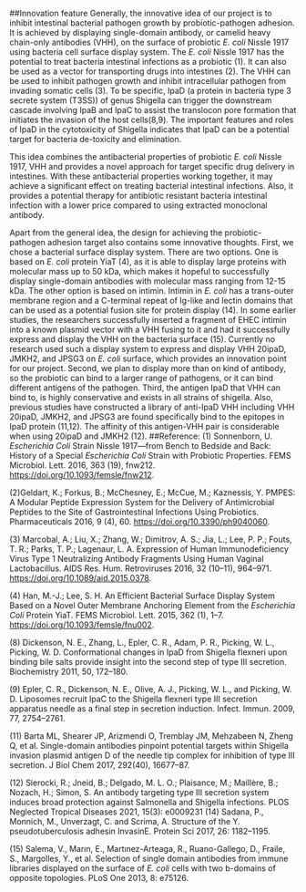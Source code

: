 ##Innovation feature
Generally, the innovative idea of our project is to inhibit intestinal bacterial pathogen growth by probiotic-pathogen adhesion. It is achieved by displaying single-domain antibody, or camelid heavy chain-only antibodies (VHH), on the surface of probiotic *E. coli* Nissle 1917 using bacteria cell surface display system. The *E. coli* Nissle 1917 has the potential to treat bacteria intestinal infections as a probiotic (1). It can also be used as a vector for transporting drugs into intestines (2). The VHH can be used to inhibit pathogen growth and inhibit intracellular pathogen from invading somatic cells (3). To be specific, IpaD (a protein in bacteria type 3 secrete system (T3SS)) of genus Shigella can trigger the downstream cascade involving IpaB and IpaC to assist the translocon pore formation that initiates the invasion of the host cells(8,9). The important features and roles of IpaD in the cytotoxicity of Shigella indicates that IpaD can be a potential target for bacteria de-toxicity and elimination.

This idea combines the antibacterial properties of probiotic *E. coli* Nissle 1917, VHH and provides a novel approach for target specific drug delivery in intestines. With these antibacterial properties working together, it may achieve a significant effect on treating bacterial intestinal infections. Also, it provides a potential therapy for antibiotic resistant bacteria intestinal infection with a lower price compared to using extracted monoclonal antibody.

Apart from the general idea, the design for achieving the probiotic-pathogen adhesion target also contains some innovative thoughts. First, we chose a bacterial surface display system. There are two options. One is based on *E. coli* protein YiaT (4), as it is able to display large proteins with molecular mass up to 50 kDa, which makes it hopeful to successfully display single-domain antibodies with molecular mass ranging from 12-15 kDa. The other option is based on intimin. Intimin in *E. coli* has a trans-outer membrane region and a C-terminal repeat of Ig-like and lectin domains that can be used as a potential fusion site for protein display (14). In some earlier studies, the researchers successfully inserted a fragment of EHEC intimin into a known plasmid vector with a VHH fusing to it and had it successfully express and display the VHH on the bacteria surface (15). Currently no research used such a display system to express and display VHH 20ipaD, JMKH2, and JPSG3 on *E. coli* surface, which provides an innovation point for our project. Second, we plan to display more than on kind of antibody, so the probiotic can bind to a larger range of pathogens, or it can bind different antigens of the pathogen. Third, the antigen IpaD that VHH can bind to, is highly conservative and exists in all strains of shigella. Also, previous studies have constructed a library of anti-IpaD VHH including VHH 20ipaD, JMKH2, and JPSG3 are found specifically bind to the epitopes in IpaD protein (11,12). The affinity of this antigen-VHH pair is considerable when using 20ipaD and JMKH2 (12).
##Reference:
(1) Sonnenborn, U. *Escherichia Coli* Strain Nissle 1917—from Bench to Bedside and Back: History of a Special *Escherichia Coli* Strain with Probiotic Properties. FEMS Microbiol. Lett. 2016, 363 (19), fnw212. <https://doi.org/10.1093/femsle/fnw212>.

(2)Geldart, K.; Forkus, B.; McChesney, E.; McCue, M.; Kaznessis, Y. PMPES: A Modular Peptide Expression System for the Delivery of Antimicrobial Peptides to the Site of Gastrointestinal Infections Using Probiotics. Pharmaceuticals 2016, 9 (4), 60. <https://doi.org/10.3390/ph9040060>.

(3)  Marcobal, A.; Liu, X.; Zhang, W.; Dimitrov, A. S.; Jia, L.; Lee, P. P.; Fouts, T. R.; Parks, T. P.; Lagenaur, L. A. Expression of Human Immunodeficiency Virus Type 1 Neutralizing Antibody Fragments Using Human Vaginal Lactobacillus. AIDS Res. Hum. Retroviruses 2016, 32 (10–11), 964–971. <https://doi.org/10.1089/aid.2015.0378>.

(4)  Han, M.-J.; Lee, S. H. An Efficient Bacterial Surface Display System Based on a Novel Outer Membrane Anchoring Element from the *Escherichia Coli* Protein YiaT. FEMS Microbiol. Lett. 2015, 362 (1), 1–7. <https://doi.org/10.1093/femsle/fnu002>.

(8)  Dickenson, N. E., Zhang, L., Epler, C. R., Adam, P. R., Picking, W. L., Picking, W. D. Conformational changes in IpaD from Shigella flexneri upon binding bile salts provide insight into the second step of type III secretion. Biochemistry 2011, 50, 172–180.

(9)  Epler, C. R., Dickenson, N. E., Olive, A. J., Picking, W. L., and Picking, W. D. Liposomes recruit IpaC to the Shigella flexneri type III secretion apparatus needle as a final step in secretion induction. Infect. Immun. 2009, 77, 2754–2761.

(11)  Barta ML, Shearer JP, Arizmendi O, Tremblay JM, Mehzabeen N, Zheng Q, et al. Single-domain antibodies pinpoint potential targets within Shigella invasion plasmid antigen D of the needle tip complex for inhibition of type III secretion. J Biol Chem 2017, 292(40), 16677–87.

(12)  Sierocki, R.; Jneid, B.; Delgado, M. L. O.; Plaisance, M.; Maillère, B.; Nozach, H.; Simon, S. An antibody targeting type III secretion system induces broad protection against Salmonella and Shigella infections. PLOS Neglected Tropical Diseases 2021, 15(3): e0009231
(14)  Sadana, P., Monnich, M., Unverzagt, C. and Scrima, A. Structure of the Y. pseudotuberculosis adhesin InvasinE. Protein Sci 2017, 26: 1182–1195.

(15)  Salema, V., Marın, E., Martınez-Arteaga, R., Ruano-Gallego, D., Fraile, S., Margolles, Y., et al. Selection of single domain antibodies from immune libraries displayed on the surface of *E. coli* cells with two b-domains of opposite topologies. PLoS One 2013, 8: e75126.
